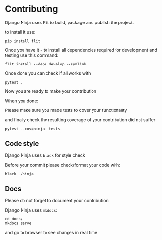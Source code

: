 # Contributing

Django Ninja uses Flit to build, package and publish the project.

to install it use:

```
pip install flit
```

Once you have it - to install all dependencies required for development and testing  use this command:


```
flit install --deps develop --symlink
```

 Once done you can check if all works with 
 
 ```
 pytest .
 ```
 
 
 Now you are ready to make your contribution
 
 
 When you done:
 
 Please make sure you made tests to cover your functionality 
 
 and finally check the resulting coverage of your contribution did not suffer
 
 ```
 pytest --cov=ninja  tests
 ```
 
## Code style

Django Ninja uses `black` for style check

Before your commit please check/format your code with:

```
black ./ninja
```
 
## Docs
Please do not forget to document your contribution

Django Ninja uses `mkdocs`:

```
cd docs/
mkdocs serve
```
and go to browser to see changes in real time

